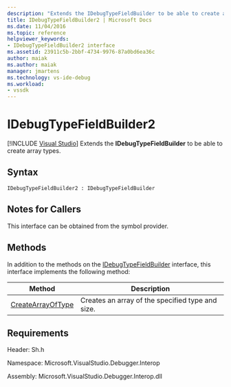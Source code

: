 ```yaml
---
description: "Extends the IDebugTypeFieldBuilder to be able to create array types."
title: IDebugTypeFieldBuilder2 | Microsoft Docs
ms.date: 11/04/2016
ms.topic: reference
helpviewer_keywords:
- IDebugTypeFieldBuilder2 interface
ms.assetid: 23911c5b-2bbf-4734-9976-87a0bd6ea36c
author: maiak
ms.author: maiak
manager: jmartens
ms.technology: vs-ide-debug
ms.workload:
- vssdk
---
```

# IDebugTypeFieldBuilder2

 [!INCLUDE [Visual Studio](~/includes/applies-to-version/vs-windows-only.md)]
Extends the **IDebugTypeFieldBuilder** to be able to create array types.

## Syntax

```
IDebugTypeFieldBuilder2 : IDebugTypeFieldBuilder
```

## Notes for Callers
 This interface can be obtained from the symbol provider.

## Methods
 In addition to the methods on the [IDebugTypeFieldBuilder](../../../extensibility/debugger/reference/idebugtypefieldbuilder.md) interface, this interface implements the following method:

|Method|Description|
|------------|-----------------|
|[CreateArrayOfType](../../../extensibility/debugger/reference/idebugtypefieldbuilder2-createarrayoftype.md)|Creates an array of the specified type and size.|

## Requirements
 Header: Sh.h

 Namespace: Microsoft.VisualStudio.Debugger.Interop

 Assembly: Microsoft.VisualStudio.Debugger.Interop.dll

